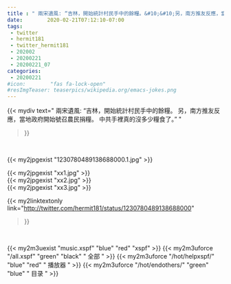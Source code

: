 ```yaml
---
title : " 兩宋遺風: “吉林，開始統計村民手中的餘糧。&#10;&#10;另，南方推友反應，當地政府開始號召農民捐糧。&#10;&#10;中共手裡真的沒多少糧食了。”  "
date:        2020-02-21T07:12:10-07:00
tags:
 - twitter
 - hermit181
 - twitter_hermit181
 - 202002
 - 20200221
 - 20200221_07
categories:
 - 20200221
#icon:        "fas fa-lock-open"
#resImgTeaser: teaserpics/wikipedia.org/emacs-jokes.png
---
```


{{< mydiv text=" 兩宋遺風: “吉林，開始統計村民手中的餘糧。&#10;&#10;另，南方推友反應，當地政府開始號召農民捐糧。&#10;&#10;中共手裡真的沒多少糧食了。”  "
>}}
<br>


 {{< my2jpgexist "1230780489138688000.1.jpg" >}}<br> 

{{< my2jpgexist "xx1.jpg" >}}<br>
{{< my2jpgexist "xx2.jpg" >}}<br>
{{< my2jpgexist "xx3.jpg" >}}<br>


{{< my2linktextonly link="http://twitter.com/hermit181/status/1230780489138688000"
>}}


<br>

{{< my2m3uexist "music.xspf"        "blue"   "red"    "xspf" >}} {{< my2m3uforce "/all.xspf"         "green"  "black"  " 全部 " >}} {{< my2m3uforce "/hot/helpxspf/"    "blue"   "red"    " 播放器 " >}} {{< my2m3uforce "/hot/endothers/"   "green"  "blue"   " 目录 " >}} 
